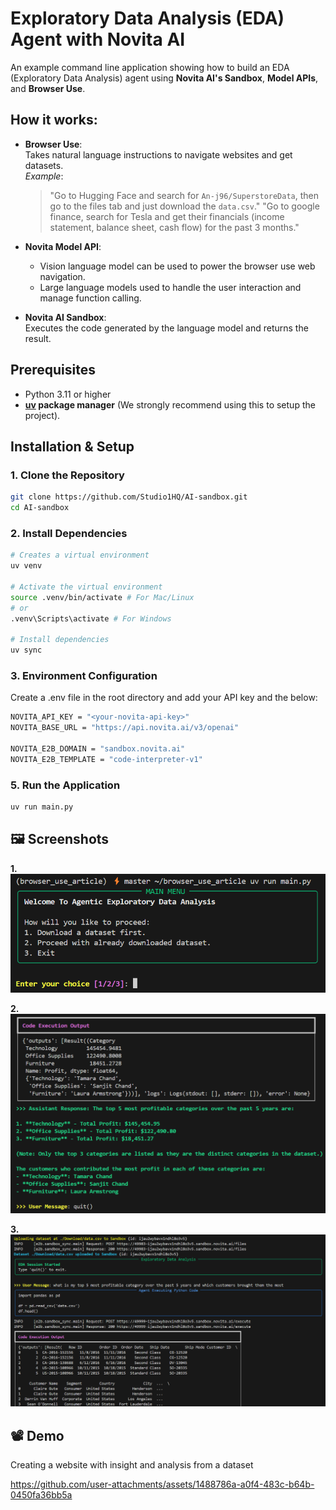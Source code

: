 # Exploratory Data Analysis (EDA) Agent with Novita AI

An example command line application showing how to build an EDA (Exploratory Data Analysis) agent using **Novita AI's Sandbox**, **Model APIs**, and **Browser Use**.

## How it works:

- **Browser Use**:  
  Takes natural language instructions to navigate websites and get datasets.  
  _Example_:  
  > "Go to Hugging Face and search for `An-j96/SuperstoreData`, then go to the files tab and just download the `data.csv`."
  > "Go to google finance, search for Tesla and get their financials (income statement, balance sheet, cash flow) for the past 3 months."

- **Novita Model API**:  
  - Vision language model can be used to power the browser use web navigation.  
  - Large language models used to handle the user interaction and manage function calling.

- **Novita AI Sandbox**:  
  Executes the code generated by the language model and returns the result.

## Prerequisites

- Python 3.11 or higher
- **[uv](https://github.com/astral-sh/uv) package manager** (We strongly recommend using this to setup the project).

## Installation & Setup

### 1. Clone the Repository

```bash
git clone https://github.com/Studio1HQ/AI-sandbox.git
cd AI-sandbox
```

### 2. Install Dependencies

```bash
# Creates a virtual environment
uv venv

# Activate the virtual environment
source .venv/bin/activate # For Mac/Linux
# or
.venv\Scripts\activate # For Windows

# Install dependencies
uv sync
```

### 3. Environment Configuration
Create a .env file in the root directory and add your API key and the below:

```bash
NOVITA_API_KEY = "<your-novita-api-key>"
NOVITA_BASE_URL = "https://api.novita.ai/v3/openai"

NOVITA_E2B_DOMAIN = "sandbox.novita.ai"
NOVITA_E2B_TEMPLATE = "code-interpreter-v1"
```


### 5. Run the Application

```bash
uv run main.py
```

## 🖼️ Screenshots
**1.**
![Screenshot_1](/screenshots/screenshot_1.png)

**2.**
![Screenshot_2](/screenshots/screenshot_2.png)

**3.**
![Screenshot_3](/screenshots/screenshot_3.png)

## 📽️ Demo
Creating a website with insight and analysis from a dataset



https://github.com/user-attachments/assets/1488786a-a0f4-483c-b64b-0450fa36bb5a






